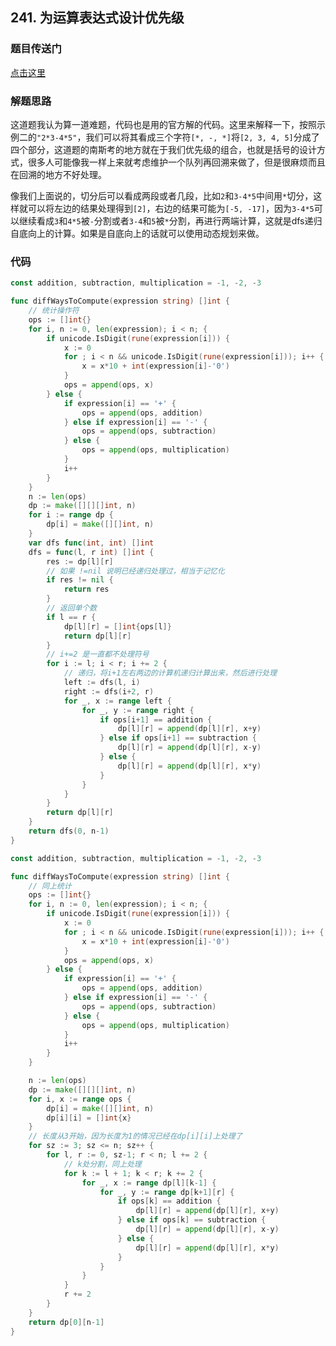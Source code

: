 ## 241. 为运算表达式设计优先级

### 题目传送门

[点击这里](https://leetcode.cn/problems/different-ways-to-add-parentheses/)

### 解题思路

这道题我认为算一道难题，代码也是用的官方解的代码。这里来解释一下，按照示例二的`"2*3-4*5"`，我们可以将其看成三个字符`[*, -, *]`将`[2, 3, 4, 5]`分成了四个部分，这道题的南斯考的地方就在于我们优先级的组合，也就是括号的设计方式，很多人可能像我一样上来就考虑维护一个队列再回溯来做了，但是很麻烦而且在回溯的地方不好处理。

像我们上面说的，切分后可以看成两段或者几段，比如`2`和`3-4*5`中间用`*`切分，这样就可以将左边的结果处理得到`[2]`，右边的结果可能为`[-5, -17]`，因为`3-4*5`可以继续看成`3`和`4*5`被`-`分割或者`3-4`和`5`被`*`分割，再进行两端计算，这就是dfs递归自底向上的计算。如果是自底向上的话就可以使用动态规划来做。

### 代码

```go
const addition, subtraction, multiplication = -1, -2, -3

func diffWaysToCompute(expression string) []int {
	// 统计操作符
	ops := []int{}
	for i, n := 0, len(expression); i < n; {
		if unicode.IsDigit(rune(expression[i])) {
			x := 0
			for ; i < n && unicode.IsDigit(rune(expression[i])); i++ {
				x = x*10 + int(expression[i]-'0')
			}
			ops = append(ops, x)
		} else {
			if expression[i] == '+' {
				ops = append(ops, addition)
			} else if expression[i] == '-' {
				ops = append(ops, subtraction)
			} else {
				ops = append(ops, multiplication)
			}
			i++
		}
	}
	n := len(ops)
	dp := make([][][]int, n)
	for i := range dp {
		dp[i] = make([][]int, n)
	}
	var dfs func(int, int) []int
	dfs = func(l, r int) []int {
		res := dp[l][r]
		// 如果 !=nil 说明已经递归处理过，相当于记忆化
		if res != nil {
			return res
		}
		// 返回单个数
		if l == r {
			dp[l][r] = []int{ops[l]}
			return dp[l][r]
		}
		// i+=2 是一直都不处理符号
		for i := l; i < r; i += 2 {
			// 递归，将i+1左右两边的计算机递归计算出来，然后进行处理
			left := dfs(l, i)
			right := dfs(i+2, r)
			for _, x := range left {
				for _, y := range right {
					if ops[i+1] == addition {
						dp[l][r] = append(dp[l][r], x+y)
					} else if ops[i+1] == subtraction {
						dp[l][r] = append(dp[l][r], x-y)
					} else {
						dp[l][r] = append(dp[l][r], x*y)
					}
				}
			}
		}
		return dp[l][r]
	}
	return dfs(0, n-1)
}
```

```go
const addition, subtraction, multiplication = -1, -2, -3

func diffWaysToCompute(expression string) []int {
	// 同上统计
	ops := []int{}
	for i, n := 0, len(expression); i < n; {
		if unicode.IsDigit(rune(expression[i])) {
			x := 0
			for ; i < n && unicode.IsDigit(rune(expression[i])); i++ {
				x = x*10 + int(expression[i]-'0')
			}
			ops = append(ops, x)
		} else {
			if expression[i] == '+' {
				ops = append(ops, addition)
			} else if expression[i] == '-' {
				ops = append(ops, subtraction)
			} else {
				ops = append(ops, multiplication)
			}
			i++
		}
	}

	n := len(ops)
	dp := make([][][]int, n)
	for i, x := range ops {
		dp[i] = make([][]int, n)
		dp[i][i] = []int{x}
	}
	// 长度从3开始，因为长度为1的情况已经在dp[i][i]上处理了
	for sz := 3; sz <= n; sz++ {
		for l, r := 0, sz-1; r < n; l += 2 {
			// k处分割，同上处理
			for k := l + 1; k < r; k += 2 {
				for _, x := range dp[l][k-1] {
					for _, y := range dp[k+1][r] {
						if ops[k] == addition {
							dp[l][r] = append(dp[l][r], x+y)
						} else if ops[k] == subtraction {
							dp[l][r] = append(dp[l][r], x-y)
						} else {
							dp[l][r] = append(dp[l][r], x*y)
						}
					}
				}
			}
			r += 2
		}
	}
	return dp[0][n-1]
}
```